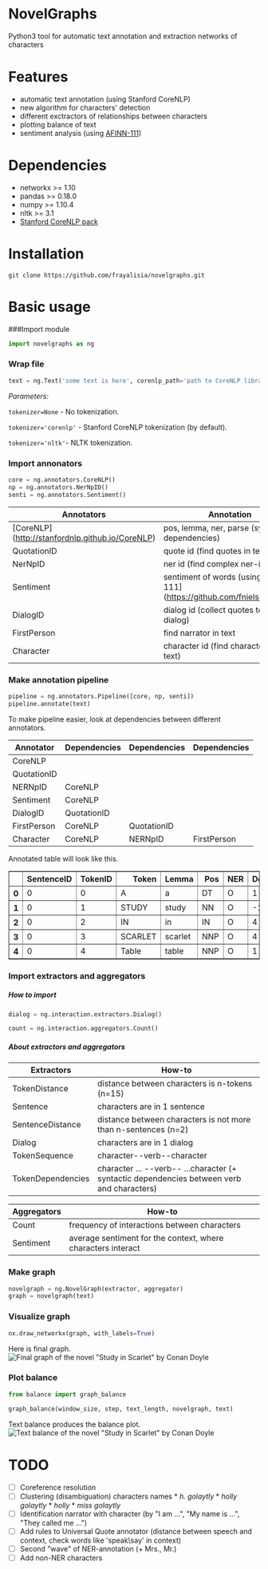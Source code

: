 # NovelGraphs
Python3 tool for automatic text annotation and extraction networks of characters

# Features
* automatic text annotation (using Stanford CoreNLP)
* new algorithm for characters' detection
* different exctractors of relationships between characters
* plotting balance of text
* sentiment analysis (using [AFINN-111](https://github.com/wooorm/afinn-111))

# Dependencies
- networkx >= 1.10
- pandas >= 0.18.0
- numpy >= 1.10.4
- nltk >= 3.1
- [Stanford CoreNLP pack](http://stanfordnlp.github.io/CoreNLP/index.html)

# Installation
```git clone https://github.com/frayalisia/novelgraphs.git```

# Basic usage
###Import module
```python
import novelgraphs as ng
```

### Wrap file
```python
text = ng.Text('some text is here', corenlp_path='path to CoreNLP library')
```
_Parameters:_

`tokenizer=None` - No tokenization.

`tokenizer='corenlp'` - Stanford CoreNLP tokenization (by default).

`tokenizer='nltk'`- NLTK tokenization.

### Import annonators
```python
core = ng.annotators.CoreNLP()
np = ng.annotators.NerNpID()
senti = ng.annotators.Sentiment()
```
Annotators | Annotation
--- | --- 
[CoreNLP] (http://stanfordnlp.github.io/CoreNLP) | pos, lemma, ner, parse (syntax dependencies) 
QuotationID | quote id (find quotes in text)
NerNpID | ner id (find complex ner-items)
Sentiment | sentiment of words (using [AFINN-111] (https://github.com/fnielsen/afinn))
DialogID | dialog id (collect quotes to the dialog)
FirstPerson | find narrator in text
Character | character id (find characters in text)


### Make annotation pipeline
```python
pipeline = ng.annotators.Pipeline([core, np, senti])
pipeline.annotate(text)
```
To make pipeline easier, look at dependencies between different annotators.

| Annotator | Dependencies | Dependencies | Dependencies |
| --- | --- | --- | --- |
| CoreNLP | 
| QuotationID | 
| NERNpID | CoreNLP | 
| Sentiment | CoreNLP | 
| DialogID | QuotationID |
| FirstPerson | CoreNLP | QuotationID |
| Character | CoreNLP | NERNpID | FirstPerson | 


Annotated table will look like this. 
<table border="1" class="dataframe">  <thead>    <tr style="text-align: right;">     <th></th>      <th>SentenceID</th>      <th>TokenID</th>      <th>Token</th>      <th>Lemma</th>      <th>Pos</th>      <th>NER</th>      <th>DepParse</th>      <th>DepRel</th>      <th>NerNpID</th>      <th>Sentiment</th>      <th>QuotationID</th>      <th>DialogID</th>      <th>CharacterID</th>    </tr>  </thead>  <tbody>   <tr>      <th>0</th>      <td>0</td>      <td>0</td>      <td>A</td>     <td>a</td>     <td>DT</td>     <td>O</td>      <td>1</td>      <td>det</td>      <td>None</td>      <td>NaN</td>      <td>None</td>      <td>None</td>      <td>None</td>    </tr>    <tr>      <th>1</th>      <td>0</td>      <td>1</td>      <td>STUDY</td>      <td>study</td>      <td>NN</td>      <td>O</td>      <td>-1</td>      <td>ROOT</td>      <td>None</td>      <td>NaN</td>      <td>None</td>      <td>None</td>      <td>None</td>    </tr>    <tr>      <th>2</th>      <td>0</td>      <td>2</td>      <td>IN</td>      <td>in</td>      <td>IN</td>      <td>O</td>      <td>4</td>      <td>case</td>      <td>None</td>      <td>NaN</td>      <td>None</td>      <td>None</td>      <td>None</td>    </tr>    <tr>      <th>3</th>      <td>0</td>      <td>3</td>      <td>SCARLET</td>      <td>scarlet</td>      <td>NNP</td>      <td>O</td>      <td>4</td>      <td>compound</td>      <td>None</td>      <td>NaN</td>      <td>None</td>      <td>None</td>      <td>None</td>    </tr>    <tr>      <th>4</th>      <td>0</td>      <td>4</td>      <td>Table</td>      <td>table</td>      <td>NNP</td>      <td>O</td>      <td>1</td>      <td>nmod:in</td>      <td>None</td>      <td>NaN</td>      <td>None</td>      <td>None</td>      <td>None</td>    </tr>  </tbody></table>

### Import extractors and aggregators
##### How to import
```python
dialog = ng.interaction.extractors.Dialog()

count = ng.interaction.aggregators.Count()
```
##### About extractors and aggregators
Extractors | How-to
--- | ---
TokenDistance | distance between characters is n-tokens (n=15)
Sentence | characters are in 1 sentence 
SentenceDistance | distance between characters is not more than n-sentences (n=2) 
Dialog | characters are in 1 dialog
TokenSequence | character--verb--character
TokenDependencies | character ... --verb-- ...character (+ syntactic dependencies between verb and characters)

Aggregators | How-to
--- | ---
Count | frequency of interactions between characters
Sentiment | average sentiment for the context, where characters interact

### Make graph
```python
novelgraph = ng.NovelGraph(extractor, aggregator)
graph = novelgraph(text)
```

### Visualize graph
```python
nx.draw_networkx(graph, with_labels=True)
```
Here is final graph.
![Final graph of the novel "Study in Scarlet" by Conan Doyle](https://cloud.githubusercontent.com/assets/17455391/15270270/88a9fbe6-1a2a-11e6-9db4-5b1d719f46e8.png)

### Plot balance
```python
from balance import graph_balance

graph_balance(window_size, step, text_length, novelgraph, text)
```
Text balance produces the balance plot.
![Text balance of the novel "Study in Scarlet" by Conan Doyle](https://cloud.githubusercontent.com/assets/17455391/15270275/b2157dd4-1a2a-11e6-8e45-bfe6238ecdec.png)

# TODO
- [ ] Coreference resolution
- [ ] Clustering (disambiguation) characters names
      * _h. golaytly_
      * _holly golaytly_
      * _holly_
      * _miss golaytly_
- [ ] Identification narrator with character (by "I am ...", "My name is ...", "They called me ...")
- [ ] Add rules to Universal Quote annotator (distance between speech and context, check words like 'speak\say' in context)
- [ ] Second "wave" of NER-annotation (+ Mrs., Mr.)
- [ ] Add non-NER characters
